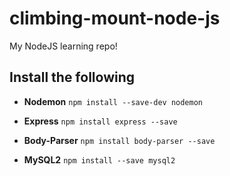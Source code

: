 # climbing-mount-node-js
My NodeJS learning repo!

## Install the following

- **Nodemon** `npm install --save-dev nodemon`

- **Express** `npm install express --save`

- **Body-Parser** `npm install body-parser --save`

- **MySQL2** `npm install --save mysql2`
